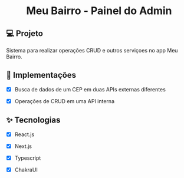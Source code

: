 <h1 align="center">
  Meu Bairro - Painel do Admin
</h1>



## 💻 Projeto
Sistema para realizar operações CRUD e outros serviçoes no app Meu Bairro.

## 🔨 Implementações

- [X] Busca de dados de um CEP em duas APIs externas diferentes
- [X] Operações de CRUD em uma API interna


## ✨ Tecnologias

- [X] React.js
- [X] Next.js
- [X] Typescript
- [X] ChakraUI


<!--
## 🌐 Deploy

[Link do deploy]() -->
